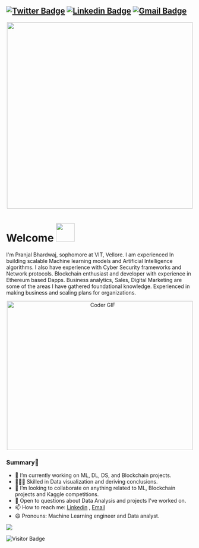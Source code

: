 

[![Twitter Badge](https://img.shields.io/badge/-@PranjalBhard-1ca0f1?style=flat-square&labelColor=1ca0f1&logo=twitter&logoColor=white&link=https://twitter.com/PranjalBhard)](https://twitter.com/AwkPranjal) [![Linkedin Badge](https://img.shields.io/badge/-pranjalbhardwaj-blue?style=flat-square&logo=Linkedin&logoColor=white&link=https://www.linkedin.com/in/pranjal-bhardwaj-a85263188/)](https://www.linkedin.com/in/pranjal-bhardwaj-a85263188/)
[![Gmail Badge](https://img.shields.io/badge/-pranjal27bhardwaj@gmail.com-c14438?style=flat-square&logo=Gmail&logoColor=white&link=mailto:pranjal27bhardwaj@gmail.com)](mailto:pranjal27bhardwaj@gmail.com)
---
<p  align="center"><img height="500" src = "https://github.com/Bhard27/Bhard27/blob/master/mee.gif"></p>

# Welcome <img src="https://media.giphy.com/media/mGcNjsfWAjY5AEZNw6/giphy.gif" width="50">
I'm Pranjal Bhardwaj, sophomore at VIT, Vellore. I am experienced In building scalable Machine learning models and Artificial Intelligence algorithms. I also have experience with Cyber Security frameworks and Network protocols. Blockchain enthusiast and developer with experience in Ethereum based Dapps. Business analytics, Sales, Digital Marketing are some of the areas I have gathered foundational knowledge. Experienced in making business and scaling plans for organizations.

<p  align="center"><img src="https://media.giphy.com/media/SWoSkN6DxTszqIKEqv/giphy.gif" alt="Coder GIF" width="500" height="400">

### Summary👋
- 🔭 I’m currently working on ML, DL, DS, and Blockchain projects.
- 👨🏼‍💻 Skilled in Data visualization and deriving conclusions.
- 👯 I’m looking to collaborate on anything related to ML, Blockchain projects and Kaggle competitions.
- 💬 Open to questions about Data Analysis and projects I've worked on.
- 📫 How to reach me: [Linkedin](https://www.linkedin.com/in/pranjal-bhardwaj-a85263188/) , [Email](mailto:pranjal27bhardwaj@gmail.com)
- 😄 Pronouns: Machine Learning engineer and Data analyst.

![](https://github-readme-stats.vercel.app/api?username=Bhard27&show_icons=true)

![Visitor Badge](https://visitor-badge.laobi.icu/badge?page_id=Bhard27.Bhard27)

